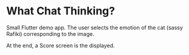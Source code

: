 # What Chat Thinking?

Small Flutter demo app. The user selects the emotion of the cat (sassy Rafiki) corresponding to the image.

At the end, a Score screen is the displayed.
